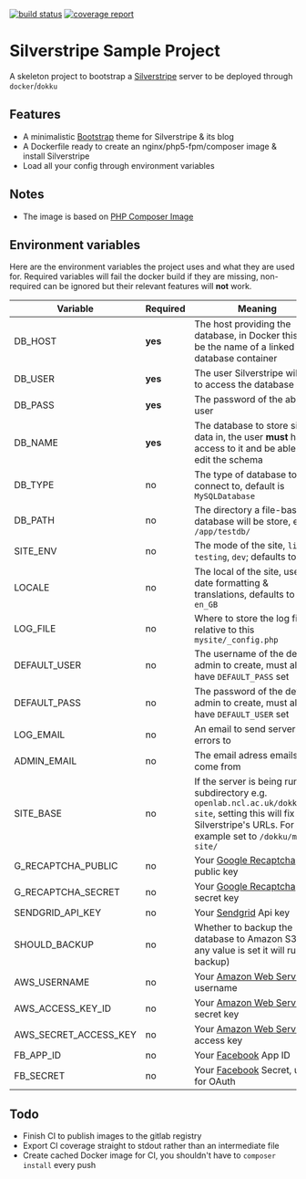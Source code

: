 [![build status](https://openlab.ncl.ac.uk/gitlab/make-place/web/badges/master/build.svg)](https://openlab.ncl.ac.uk/gitlab/make-place/web/commits/master)
[![coverage report](https://openlab.ncl.ac.uk/gitlab/make-place/web/badges/master/coverage.svg)](https://openlab.ncl.ac.uk/gitlab/make-place/web/commits/master)
# Silverstripe Sample Project
A skeleton project to bootstrap a [Silverstripe](https://www.silverstripe.org/) server to be deployed through `docker`/`dokku`


## Features
- A minimalistic [Bootstrap](https://getbootstrap.org) theme for Silverstripe & its blog
- A Dockerfile ready to create an nginx/php5-fpm/composer image & install Silverstripe
- Load all your config through environment variables

## Notes
- The image is based on [PHP Composer Image](https://openlab.ncl.ac.uk/gitlab/b30282237/composer-image)

## Environment variables
Here are the environment variables the project uses and what they are used for. Required variables will fail the docker build if they are missing, non-required can be ignored but their relevant features will **not** work.

Variable                | Required  | Meaning
----------------------- | --------- | -------
DB_HOST                 | **yes**   | The host providing the database, in Docker this can be the name of a linked database container
DB_USER                 | **yes**   | The user Silverstripe will use to access the database
DB_PASS                 | **yes**   | The password of the above user
DB_NAME                 | **yes**   | The database to store site data in, the user **must** have access to it and be able to edit the schema
DB_TYPE                 | no        | The type of database to connect to, default is `MySQLDatabase`
DB_PATH                 | no        | The directory a file-based database will be store, e.g. `/app/testdb/`
SITE_ENV                | no        | The mode of the site, `live`, `testing`, `dev`; defaults to `live`
LOCALE                  | no        | The local of the site, used for date formatting & translations, defaults to `en_GB`
LOG_FILE                | no        | Where to store the log file, relative to this `mysite/_config.php`
DEFAULT_USER            | no        | The username of the default admin to create, must also have `DEFAULT_PASS` set
DEFAULT_PASS            | no        | The password of the default admin to create, must also have `DEFAULT_USER` set
LOG_EMAIL               | no        | An email to send server errors to
ADMIN_EMAIL             | no        | The email adress emails will come from
SITE_BASE               | no        | If the server is being run on a subdirectory e.g. `openlab.ncl.ac.uk/dokku/my-site`, setting this will fix Silverstripe's URLs. For this example set to `/dokku/my-site/`
G_RECAPTCHA_PUBLIC      | no        | Your [Google Recaptcha](https://www.google.com/recaptcha) public key
G_RECAPTCHA_SECRET      | no        | Your [Google Recaptcha](https://www.google.com/recaptcha) secret key
SENDGRID_API_KEY        | no        | Your [Sendgrid](https://sendgrid.com) Api key
SHOULD_BACKUP           | no        | Whether to backup the database to Amazon S3 (If any value is set it will run the backup)
AWS_USERNAME            | no        | Your [Amazon Web Services](https://aws.amazon.com/) username
AWS_ACCESS_KEY_ID       | no        | Your [Amazon Web Services](https://aws.amazon.com/) secret key
AWS_SECRET_ACCESS_KEY   | no        | Your [Amazon Web Services](https://aws.amazon.com/) access key
FB_APP_ID               | no        | Your [Facebook](https://facebook.com) App ID
FB_SECRET               | no        | Your [Facebook](https://facebook.com) Secret, used for OAuth



## Todo
- Finish CI to publish images to the gitlab registry
- Export CI coverage straight to stdout rather than an intermediate file
- Create cached Docker image for CI, you shouldn't have to `composer install` every push
